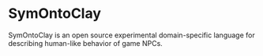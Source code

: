# SymOntoClay
SymOntoClay is an open source experimental domain-specific language for describing human-like behavior of game NPCs.

